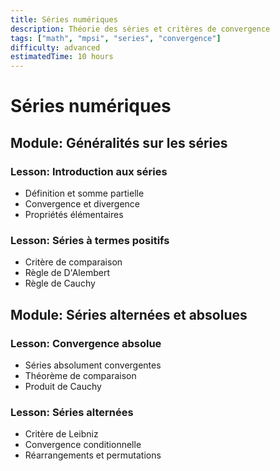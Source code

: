 ```yaml
---
title: Séries numériques
description: Théorie des séries et critères de convergence
tags: ["math", "mpsi", "series", "convergence"]
difficulty: advanced
estimatedTime: 10 hours
---
```


# Séries numériques

## Module: Généralités sur les séries
### Lesson: Introduction aux séries
- Définition et somme partielle
- Convergence et divergence
- Propriétés élémentaires

### Lesson: Séries à termes positifs
- Critère de comparaison
- Règle de D'Alembert
- Règle de Cauchy

## Module: Séries alternées et absolues
### Lesson: Convergence absolue
- Séries absolument convergentes
- Théorème de comparaison
- Produit de Cauchy

### Lesson: Séries alternées
- Critère de Leibniz
- Convergence conditionnelle
- Réarrangements et permutations